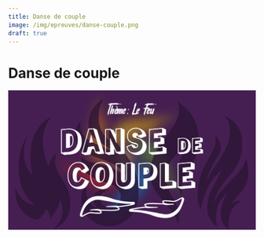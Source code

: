 ```yaml
---
title: Danse de couple
image: /img/epreuves/danse-couple.png
draft: true
---
```


# Danse de couple

![](/img/epreuves/danse-couple.png)
